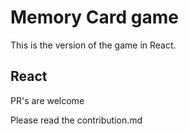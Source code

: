 # Memory Card game

This is the version of the game in React.

## React

PR's are welcome

<!-- TODO: contribution.md link  -->

Please read the contribution.md
